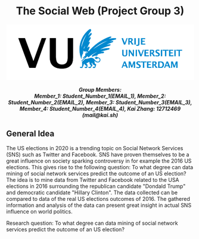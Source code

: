 <h1 align="center"> The Social Web (Project Group 3)</h1>

![VU_Amsterdam_Logo](./Doc/vu_logo.png)

<p align="center">
    <i>
        <b>
        Group Members: <br>Member_1: Student_Number_1(EMAIL_1), Member_2: Student_Number_2(EMAIL_2), Member_3: Student_Number_3(EMAIL_3), Member_4: Student_Number_4(EMAIL_4), Kai Zhang: 12712469 (mail@kai.sh)
        </b>
    </i>
</p>


## General Idea

The US elections in 2020 is a trending topic on Social Network Services (SNS) such as Twitter and Facebook. SNS have proven themselves to be a great influence on society sparking controversy in for example the 2016 US elections. This gives rise to the following question: To what degree can data mining of social network services predict the outcome of an US election? The idea is to mine data from Twitter and Facebook related to the USA elections in 2016 surrounding the republican candidate "Dondald Trump" and democratic candidate "Hillary Clinton". The data collected can be compared to data of the real US elections outcomes of 2016. The gathered information and analysis of the data can present great insight in actual SNS influence on world politics.

Research question: To what degree can data mining of social network services predict the outcome of an US election?
